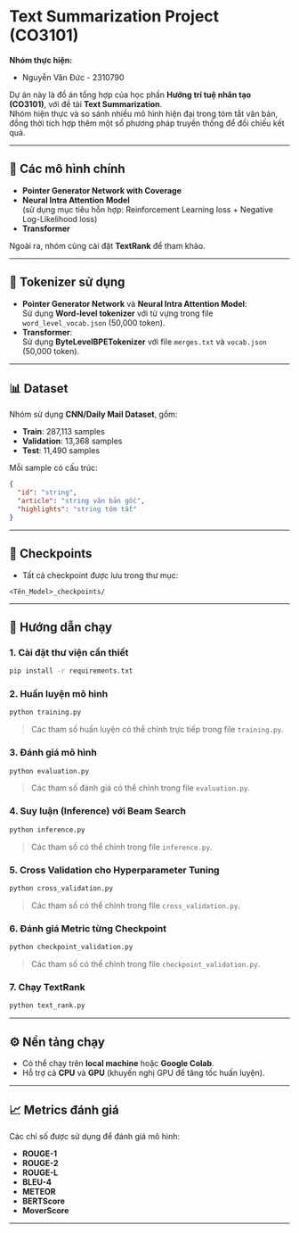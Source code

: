 # Text Summarization Project (CO3101)

**Nhóm thực hiện:**
- Nguyễn Văn Đức - 2310790

Dự án này là đồ án tổng hợp của học phần **Hướng trí tuệ nhân tạo (CO3101)**, với đề tài **Text Summarization**.  
Nhóm hiện thực và so sánh nhiều mô hình hiện đại trong tóm tắt văn bản, đồng thời tích hợp thêm một số phương pháp truyền thống để đối chiếu kết quả.

---

## 📌 Các mô hình chính

- **Pointer Generator Network with Coverage**
- **Neural Intra Attention Model**  
  (sử dụng mục tiêu hỗn hợp: Reinforcement Learning loss + Negative Log-Likelihood loss)
- **Transformer**

Ngoài ra, nhóm cũng cài đặt **TextRank** để tham khảo.

---

## 📂 Tokenizer sử dụng

- **Pointer Generator Network** và **Neural Intra Attention Model**:  
  Sử dụng **Word-level tokenizer** với từ vựng trong file `word_level_vocab.json` (50,000 token).
- **Transformer**:  
  Sử dụng **ByteLevelBPETokenizer** với file `merges.txt` và `vocab.json` (50,000 token).

---

## 📊 Dataset

Nhóm sử dụng **CNN/Daily Mail Dataset**, gồm:
- **Train**: 287,113 samples
- **Validation**: 13,368 samples
- **Test**: 11,490 samples

Mỗi sample có cấu trúc:
```json
{
  "id": "string",
  "article": "string văn bản gốc",
  "highlights": "string tóm tắt"
}
```

---

## 💾 Checkpoints

- Tất cả checkpoint được lưu trong thư mục:
```
<Tên_Model>_checkpoints/
```

---

## 🚀 Hướng dẫn chạy

### 1. Cài đặt thư viện cần thiết
```bash
pip install -r requirements.txt
```

### 2. Huấn luyện mô hình
```bash
python training.py
```
> Các tham số huấn luyện có thể chỉnh trực tiếp trong file `training.py`.

### 3. Đánh giá mô hình
```bash
python evaluation.py
```
> Các tham số đánh giá có thể chỉnh trong file `evaluation.py`.

### 4. Suy luận (Inference) với Beam Search
```bash
python inference.py
```
> Các tham số có thể chỉnh trong file `inference.py`.

### 5. Cross Validation cho Hyperparameter Tuning
```bash
python cross_validation.py
```
> Các tham số có thể chỉnh trong file `cross_validation.py`.

### 6. Đánh giá Metric từng Checkpoint
```bash
python checkpoint_validation.py
```
> Các tham số có thể chỉnh trong file `checkpoint_validation.py`.

### 7. Chạy TextRank
```bash
python text_rank.py
```

---

## ⚙️ Nền tảng chạy

- Có thể chạy trên **local machine** hoặc **Google Colab**.  
- Hỗ trợ cả **CPU** và **GPU** (khuyến nghị GPU để tăng tốc huấn luyện).

---

## 📈 Metrics đánh giá

Các chỉ số được sử dụng để đánh giá mô hình:
- **ROUGE-1**
- **ROUGE-2**
- **ROUGE-L**
- **BLEU-4**
- **METEOR**
- **BERTScore**
- **MoverScore**

---
